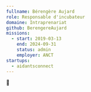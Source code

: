 ```yaml
---
fullname: Bérengère Aujard
role: Responsable d'incubateur
domaine: Intraprenariat
github: BerengereAujard
missions:
  - start: 2019-03-13
    end: 2024-09-31
    status: admin
    employer: ANCT
startups:
  - aidantsconnect
---
```


🤡
